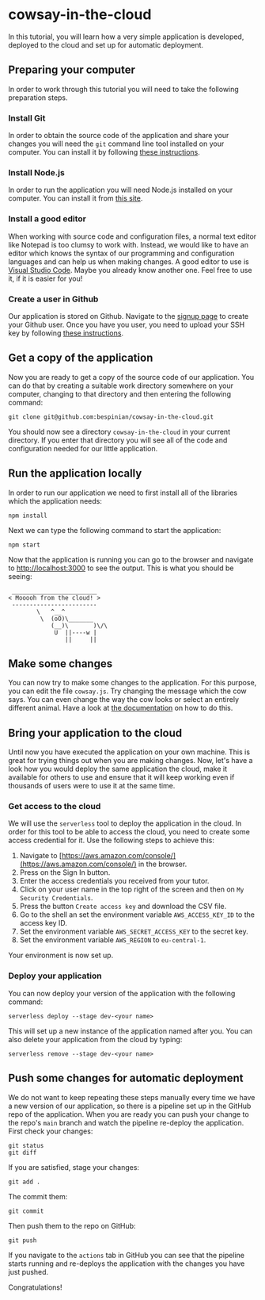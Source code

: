 # cowsay-in-the-cloud

In this tutorial, you will learn how a very simple application is developed, deployed to the cloud and set up for automatic deployment.

## Preparing your computer

In order to work through this tutorial you will need to take the following preparation steps.

### Install Git

In order to obtain the source code of the application and share your changes you will need the `git` command line tool installed on your computer. You can install it by following [these instructions](https://git-scm.com/book/en/v2/Getting-Started-Installing-Git).

### Install Node.js

In order to run the application you will need Node.js installed on your computer. You can install it from [this site](https://nodejs.org/en/download/).

### Install a good editor

When working with source code and configuration files, a normal text editor like Notepad is too clumsy to work with. Instead, we would like to have an editor which knows the syntax of our programming and configuration languages and can help us when making changes. A good editor to use is [Visual Studio Code](https://code.visualstudio.com/). Maybe you already know another one. Feel free to use it, if it is easier for you!

### Create a user in Github

Our application is stored on Github. Navigate to the [signup page](https://github.com/) to create your Github user. Once you have you user, you need to upload your SSH key by following [these instructions](https://docs.github.com/en/authentication/connecting-to-github-with-ssh/generating-a-new-ssh-key-and-adding-it-to-the-ssh-agent).

## Get a copy of the application

Now you are ready to get a copy of the source code of our application. You can do that by creating a suitable work directory somewhere on your computer, changing to that directory and then entering the following command:

```shell
git clone git@github.com:bespinian/cowsay-in-the-cloud.git
```

You should now see a directory `cowsay-in-the-cloud` in your current directory. If you enter that directory you will see all of the code and configuration needed for our little application.

## Run the application locally

In order to run our application we need to first install all of the libraries which the application needs:

```shell
npm install
```

Next we can type the following command to start the application:

```shell
npm start
```

Now that the application is running you can go to the browser and navigate to [http://localhost:3000](http://localhost:3000) to see the output. This is what you should be seeing:

```
 ________________________
< Mooooh from the cloud! >
 ------------------------
        \   ^__^
         \  (oO)\_______
            (__)\       )\/\
             U  ||----w |
                ||     ||
```

## Make some changes

You can now try to make some changes to the application. For this purpose, you can edit the file `cowsay.js`. Try changing the message which the cow says. You can even change the way the cow looks or select an entirely different animal. Have a look at [the documentation](https://www.npmjs.com/package/cowsay) on how to do this.

## Bring your application to the cloud

Until now you have executed the application on your own machine. This is great for trying things out when you are making changes. Now, let's have a look how you would deploy the same application the cloud, make it available for others to use and ensure that it will keep working even if thousands of users were to use it at the same time.

### Get access to the cloud

We will use the `serverless` tool to deploy the application in the cloud. In order for this tool to be able to access the cloud, you need to create some access credential for it. Use the following steps to achieve this:

1. Navigate to [https://aws.amazon.com/console/](https://aws.amazon.com/console/) in the browser.
2. Press on the Sign In button.
3. Enter the access credentials you received from your tutor.
4. Click on your user name in the top right of the screen and then on `My Security Credentials`.
5. Press the button `Create access key` and download the CSV file.
6. Go to the shell an set the environment variable `AWS_ACCESS_KEY_ID` to the access key ID.
7. Set the environment variable `AWS_SECRET_ACCESS_KEY` to the secret key.
8. Set the environment variable `AWS_REGION` to `eu-central-1`.

Your environment is now set up.

### Deploy your application

You can now deploy your version of the application with the following command:

```shell
serverless deploy --stage dev-<your name>
```

This will set up a new instance of the application named after you. You can also delete your application from the cloud by typing:

```shell
serverless remove --stage dev-<your name>
```

## Push some changes for automatic deployment

We do not want to keep repeating these steps manually every time we have a new version of our application, so there is a pipeline set up in the GitHub repo of the application. When you are ready you can push your change to the repo's `main` branch and watch the pipeline re-deploy the application. First check your changes:

```shell
git status
git diff
```

If you are satisfied, stage your changes:

```shell
git add .
```

The commit them:

```shell
git commit
```

Then push them to the repo on GitHub:

```shell
git push
```

If you navigate to the `actions` tab in GitHub you can see that the pipeline starts running and re-deploys the application with the changes you have just pushed.

Congratulations!
